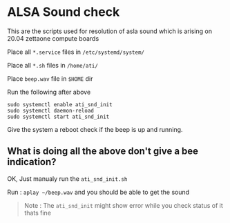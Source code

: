 # ALSA Sound check

This are the scripts used for resolution of asla sound which is arising on 
20.04 zettaone compute boards

Place all `*.service` files in `/etc/systemd/system/`

Place all `*.sh` files in `/home/ati/`

Place `beep.wav` file in `$HOME` dir

Run the following after above 

```
sudo systemctl enable ati_snd_init
sudo systemctl daemon-reload
sudo systemctl start ati_snd_init
```

Give the system a reboot check if the beep is up and running.

## What is doing all the above don't give a bee indication?

OK, Just manualy run the `ati_snd_init.sh` 

Run : `aplay ~/beep.wav` and you should be able to get the sound

>Note : The `ati_snd_init` might show error while you check status of it thats fine

